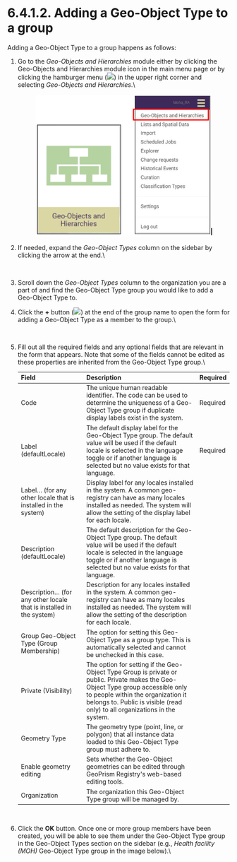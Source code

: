 # 6.4.1.2. Adding a Geo-Object Type to a group

Adding a Geo-Object Type to a group happens as follows:

1.  Go to the _Geo-Objects and Hierarchies_ module either by clicking the Geo-Objects and Hierarchies module icon in the main menu page or by clicking the hamburger menu (![](https://lh3.googleusercontent.com/iuPmL\_Z1smFoRNK34qpVh9--96pLjj8A-P4QdCAlpcvxkSIfD3bihusMrW6MlenmddHse4DMtkIfNaLzts2tH95aM8vei5RBC6-FuLkbYRi4j4V9LiSgid0KfK2wPUgPo-Oim\_IF7FqvJW8Ck-ESi0sPLJ2Hi6rets24LbXMhLUD7h3zOJePImZz)) in the upper right corner and selecting _Geo-Objects and Hierarchies_.\\

    <figure><img src="../../../../../.gitbook/assets/image (1) (1) (1) (1) (1).png" alt=""><figcaption></figcaption></figure>
2.  If needed, expand the _Geo-Object Types_ column on the sidebar by clicking the arrow at the end.\\

    <figure><img src="../../../../../.gitbook/assets/image (6) (1) (1).png" alt=""><figcaption></figcaption></figure>
3. Scroll down the _Geo-Object Types_ column to the organization you are a part of and find the Geo-Object Type group you would like to add a Geo-Object Type to.
4.  Click the **+** button (![](https://lh3.googleusercontent.com/oA1JGDvIRjYWJbkQ6qnzwRzidAIp3crvNXzq9QGZiEcU-Ds\_Ip32UH75jwICYZvIN6-eC2Eejc6pbFWAd2RQUFto26bBQOdC-u7FCxBBurtg4lFRmgBYuuphrlRhSwQB-1UtTuE\_ILfJhnyZ9wWuwrkP-NQ4wFT1Vptl-pKt1OT\_Neaf6OuH3B6k)) at the end of the group name to open the form for adding a Geo-Object Type as a member to the group.\\

    <figure><img src="../../../../../.gitbook/assets/image (2) (1) (1) (1).png" alt=""><figcaption></figcaption></figure>
5.  Fill out all the required fields and any optional fields that are relevant in the form that appears. Note that some of the fields cannot be edited as these properties are inherited from the Geo-Object Type group.\\

    | Field                                                               | Description                                                                                                                                                                                                                                          | Required |
    | ------------------------------------------------------------------- | ---------------------------------------------------------------------------------------------------------------------------------------------------------------------------------------------------------------------------------------------------- | -------- |
    | Code                                                                | The unique human readable identifier. The code can be used to determine the uniqueness of a Geo-Object Type group if duplicate display labels exist in the system.                                                                                   | Required |
    | Label (defaultLocale)                                               | The default display label for the Geo-Object Type group. The default value will be used if the default locale is selected in the language toggle or if another language is selected but no value exists for that language.                           | Required |
    | Label… (for any other locale that is installed in the system)       | Display label for any locales installed in the system. A common geo-registry can have as many locales installed as needed. The system will allow the setting of the display label for each locale.                                                   |          |
    | Description (defaultLocale)                                         | The default description for the Geo-Object Type group. The default value will be used if the default locale is selected in the language toggle or if another language is selected but no value exists for that language.                             |          |
    | Description… (for any other locale that is installed in the system) | Description for any locales installed in the system. A common geo-registry can have as many locales installed as needed. The system will allow the setting of the description for each locale.                                                       |          |
    | Group Geo-Object Type (Group Membership)                            | The option for setting this Geo-Object Type as a group type. This is automatically selected and cannot be unchecked in this case.                                                                                                                    |          |
    | Private (Visibility)                                                | The option for setting if the Geo-Object Type Group is private or public. Private makes the Geo-Object Type group accessible only to people within the organization it belongs to. Public is visible (read only) to all organizations in the system. |          |
    | Geometry Type                                                       | The geometry type (point, line, or polygon) that all instance data loaded to this Geo-Object Type group must adhere to.                                                                                                                              |          |
    | Enable geometry editing                                             | Sets whether the Geo-Object geometries can be edited through GeoPrism Registry's web-based editing tools.                                                                                                                                            |          |
    | Organization                                                        | The organization this Geo-Object Type group will be managed by.                                                                                                                                                                                      |          |

    <figure><img src="https://lh4.googleusercontent.com/1eLPy3eTTpNoa7YxT8HbCbRm-rUqct8v332cLNTe4DU19L6AvsUXaLHRDQdGnJc2Q1ydgYT4qSfp90Ey7olh2b8PtYk1QENytALemvhAZ4_Zss8-mLgztmNtkC7PvJCUKtwBE_Bskx8Iu8I861d1Cl9Q7cvmEVJlNQhfPzMblNQSZee9oLhaEo3z" alt=""><figcaption></figcaption></figure>
6.  Click the **OK** button. Once one or more group members have been created, you will be able to see them under the Geo-Object Type group in the Geo-Object Types section on the sidebar (e.g., _Health facility (MOH)_ Geo-Object Type group in the image below).\\

    <figure><img src="https://lh5.googleusercontent.com/zbxE0hEuzGjlPCAqFrZtJIRKQ7ZiKv8r2clieF1UGMlfmCcLLX8ncOtl0r4NNtaWnKhGlU2cXNOjNzvOJVZ8NqkV4HqidQFQ-MwtzUHcq95uGoBBIR7x6AWwFfYirLU1EePT1q_uJzuThNYw_4MRe-LtDYHVz5edPMWi5A4oSZBRGiOjjS-e2Pnb" alt=""><figcaption></figcaption></figure>
